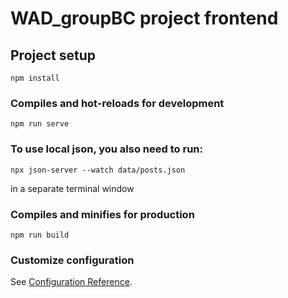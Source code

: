 # WAD_groupBC project frontend

## Project setup
```
npm install
```

### Compiles and hot-reloads for development
```
npm run serve
```


### To use local json, you also need to run:
```
npx json-server --watch data/posts.json
```
in a separate terminal window

### Compiles and minifies for production
```
npm run build
```

### Customize configuration
See [Configuration Reference](https://cli.vuejs.org/config/).
